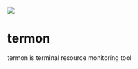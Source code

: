 ![](https://img.shields.io/badge/-BASH-yellowgreen?style=flat&logo=shell)

# termon

termon is terminal resource monitoring tool
